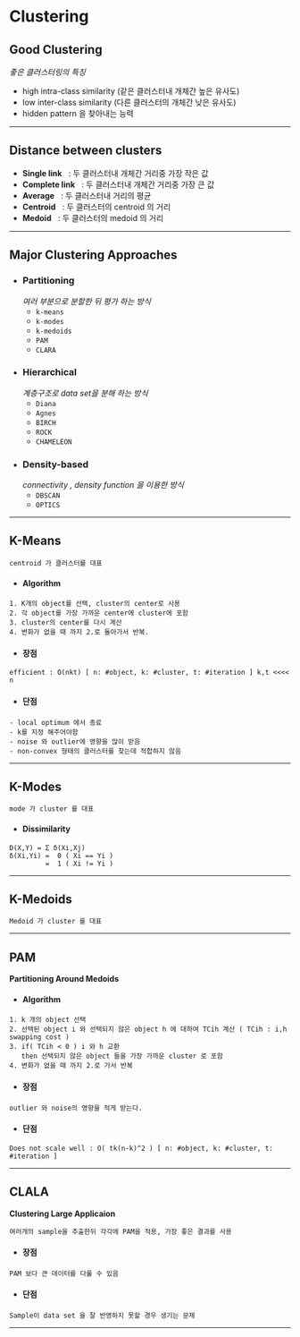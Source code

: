 # Clustering 
## Good Clustering
*좋은 클러스터링의 특징*
* high intra-class similarity (같은 클러스터내 개체간 높은 유사도)
* low inter-class similarity  (다른 클러스터의 개체간 낮은 유사도)
* hidden pattern 을 찾아내는 능력

---

## Distance between clusters
  * **Single link** &nbsp; : 두 클러스터내 개체간 거리중 가장 작은 값
  * **Complete link** &nbsp; : 두 클러스터내 개체간 거리중 가장 큰 값 
  * **Average** &nbsp; : 두 클러스터내 거리의 평균
  * **Centroid** &nbsp; : 두 클러스터의 centroid 의 거리
  * **Medoid** &nbsp; : 두 클러스터의 medoid 의 거리
  
---

## Major Clustering Approaches
  * ### Partitioning
    *여러 부분으로 분할한 뒤 평가 하는 방식*
    * ```k-means```
    * ```k-modes```
    * ```k-medoids```
    * ```PAM```
    * ```CLARA```
  * ### Hierarchical
    *계층구조로 data set을 분해 하는 방식*
    * ```Diana```
    * ```Agnes```
    * ```BIRCH```
    * ```ROCK```
    * ```CHAMELEON```
  * ### Density-based
    *connectivity , density function 을 이용한 방식*
    * ```DBSCAN```
    * ```OPTICS```
    
---

## K-Means  
  ```
  centroid 가 클러스터를 대표
   ```
  * #### Algorithm
  ```
  1. K개의 object를 선택, cluster의 center로 사용
  2. 각 object를 가장 가까운 center에 cluster에 포함
  3. cluster의 center를 다시 계산
  4. 변화가 없을 때 까지 2.로 돌아가서 반복.
  ```
  * #### 장점
  ```
  efficient : O(nkt) [ n: #object, k: #cluster, t: #iteration ] k,t <<<< n 
  ```
  * #### 단점
  ```
  - local optimum 에서 종료
  - k를 지정 해주어야함
  - noise 와 outlier에 영향을 많이 받음
  - non-convex 형태의 클러스터를 찾는데 적합하지 않음
  ```
  
---

## K-Modes
  ```
  mode 가 cluster 를 대표
  ```
  * #### Dissimilarity
  ```
  D(X,Y) = Σ δ(Xi,Xj) 
  δ(Xi,Yi) =  0 ( Xi == Yi )
           =  1 ( Xi != Yi )
  ```
  
---

## K-Medoids
   ```
   Medoid 가 cluster 를 대표
   ```
   
---

## PAM 
  **Partitioning Around Medoids**
  * #### Algorithm
  ```
  1. k 개의 object 선택
  2. 선택된 object i 와 선택되지 않은 object h 에 대하여 TCih 계산 ( TCih : i,h swapping cost )
  3. if( TCih < 0 ) i 와 h 교환 
     then 선택되지 않은 object 들을 가장 가까운 cluster 로 포함
  4. 변화가 없을 때 까지 2.로 가서 반복
  ```
  * #### 장점
  ```
  outlier 와 noise의 영향을 적게 받는다.
  ```
  * #### 단점
  ```
  Does not scale well : O( tk(n-k)^2 ) [ n: #object, k: #cluster, t: #iteration ]
  ```
  
---

## CLALA
  **Clustering Large Applicaion**
  ```
  여러개의 sample을 추출한뒤 각각에 PAM을 적용, 가장 좋은 결과를 사용
  ```
  * #### 장점
  ```
  PAM 보다 큰 데이터를 다룰 수 있음
  ```
  * #### 단점
  ```
  Sample이 data set 을 잘 반영하지 못할 경우 생기는 문제
  ```
  
---


